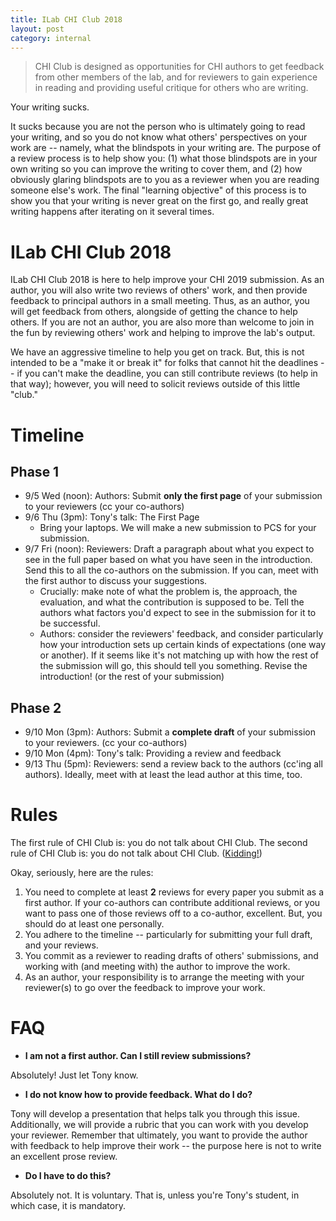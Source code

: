 ```yaml
---
title: ILab CHI Club 2018
layout: post
category: internal
---
```


> CHI Club is designed as opportunities for CHI authors to get feedback from other members of the lab, and for reviewers to gain experience in reading and providing useful critique for others who are writing.

Your writing sucks.

It sucks because you are not the person who is ultimately going to read your writing, and so you do not know what others' perspectives on your work are -- namely, what the blindspots in your writing are. The purpose of a review process is to help show you: (1) what those blindspots are in your own writing so you can improve the writing to cover them, and (2) how obviously glaring blindspots are to you as a reviewer when you are reading someone else's work. The final "learning objective" of this process is to show you that your writing is never great on the first go, and really great writing happens after iterating on it several times.

# ILab CHI Club 2018

ILab CHI Club 2018 is here to help improve your CHI 2019 submission. As an author, you will also write two reviews of others' work, and then provide feedback to principal authors in a small meeting. Thus, as an author, you will get feedback from others, alongside of getting the chance to help others. If you are not an author, you are also more than welcome to join in the fun by reviewing others' work and helping to improve the lab's output.

We have an aggressive timeline to help you get on track. But, this is not intended to be a "make it or break it" for folks that cannot hit the deadlines -- if you can't make the deadline, you can still contribute reviews (to help in that way); however, you will need to solicit reviews outside of this little "club."

# Timeline

## Phase 1
* 9/5 Wed (noon): Authors: Submit **only the first page** of your submission to your reviewers (cc your co-authors)
* 9/6 Thu (3pm): Tony's talk: The First Page
	* Bring your laptops. We will make a new submission to PCS for your submission.
* 9/7 Fri (noon): Reviewers: Draft a paragraph about what you expect to see in the full paper based on what you have seen in the introduction. Send this to all the co-authors on the submission. If you can, meet with the first author to discuss your suggestions.
	* Crucially: make note of what the problem is, the approach, the evaluation, and what the contribution is supposed to be. Tell the authors what factors you'd expect to see in the submission for it to be successful.
	* Authors: consider the reviewers' feedback, and consider particularly how your introduction sets up certain kinds of expectations (one way or another). If it seems like it's not matching up with how the rest of the submission will go, this should tell you something. Revise the introduction! (or the rest of your submission)

## Phase 2
* 9/10 Mon (3pm): Authors: Submit a **complete draft** of your submission to your reviewers. (cc your co-authors)
* 9/10 Mon (4pm): Tony's talk: Providing a review and feedback
* 9/13 Thu (5pm): Reviewers: send a review back to the authors (cc'ing all authors). Ideally, meet with at least the lead author at this time, too.

<!--
# Submission Site

This is a real submission site that is used for many conferences. You will need to create an account on the site if you do not have one, and register to author and review submissions.

* [Submission site](https://easychair.org/conferences/?conf=ilabchiclub2016)
-->

# Rules

The first rule of CHI Club is: you do not talk about CHI Club. The second rule of CHI Club is: you do not talk about CHI Club. ([Kidding!](http://www.diggingforfire.net/fightclub/))

Okay, seriously, here are the rules:

1. You need to complete at least **2** reviews for every paper you submit as a first author. If your co-authors can contribute additional reviews, or you want to pass one of those reviews off to a co-author, excellent. But, you should do at least one personally.
2. You adhere to the timeline -- particularly for submitting your full draft, and your reviews.
3. You commit as a reviewer to reading drafts of others' submissions, and working with (and meeting with) the author to improve the work.
4. As an author, your responsibility is to arrange the meeting with your reviewer(s)  to go over the feedback to improve your work.

# FAQ

* **I am not a first author. Can I still review submissions?**

Absolutely! Just let Tony know.

* **I do not know how to provide feedback. What do I do?**

Tony will develop a presentation that helps talk you through this issue. Additionally, we will provide a rubric that you can work with you develop your reviewer. Remember that ultimately, you want to provide the author with feedback to help improve their work -- the purpose here is not to write an excellent prose review.

<!--
* **I am a post doc.**

That's not a question, but great. You'll be assigned 4-6 reviews. Thanks for your service.
-->

* **Do I have to do this?**

Absolutely not. It is voluntary. That is, unless you're Tony's student, in which case, it is mandatory.


